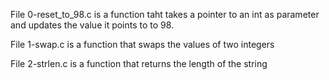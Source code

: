 File 0-reset_to_98.c is a function taht takes a pointer to an int as parameter and updates the value it points to to 98.

File 1-swap.c is a function that swaps the values of two integers

File 2-strlen.c is a function that returns the length of the string

